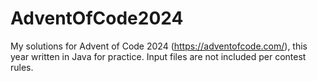 # AdventOfCode2024
My solutions for Advent of Code 2024 (https://adventofcode.com/), this year written in Java for practice.
Input files are not included per contest rules.


